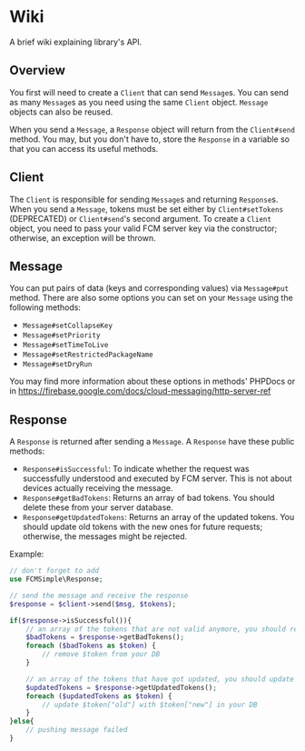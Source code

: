 # Wiki
A brief wiki explaining library's API.

## Overview
You first will need to create a `Client` that can send `Message`s. You can send as many `Message`s as you need using the same `Client` object. `Message` objects can also be reused.

When you send a `Message`, a `Response` object will return from the `Client#send` method. You may, but you don't have to, store the `Response` in a variable so that you can access its useful methods.

## Client
The `Client` is responsible for sending `Message`s and returning `Response`s. When you send a `Message`, tokens must be set either by `Client#setTokens` (DEPRECATED) or `Client#send`'s second argument. To create a `Client` object, you need to pass your valid FCM server key via the constructor; otherwise, an exception will be thrown.

## Message
You can put pairs of data (keys and corresponding values) via `Message#put` method. There are also some options you can set on your `Message` using the following methods:

* `Message#setCollapseKey`
* `Message#setPriority`
* `Message#setTimeToLive`
* `Message#setRestrictedPackageName`
* `Message#setDryRun`

You may find more information about these options in methods' PHPDocs or in https://firebase.google.com/docs/cloud-messaging/http-server-ref

## Response
A `Response` is returned after sending a `Message`. A `Response` have these public methods:

* `Response#isSuccessful`: To indicate whether the request was successfully understood and executed by FCM server. This is not about devices actually receiving the message.
* `Response#getBadTokens`: Returns an array of bad tokens. You should delete these from your server database.
* `Response#getUpdatedTokens`: Returns an array of the updated tokens. You should update old tokens with the new ones for future requests; otherwise, the messages might be rejected.

Example:
```php
// don't forget to add
use FCMSimple\Response;

// send the message and receive the response
$response = $client->send($msg, $tokens);

if($response->isSuccessful()){
	// an array of the tokens that are not valid anymore, you should remove these from your DB
	$badTokens = $response->getBadTokens();
	foreach ($badTokens as $token) {
		// remove $token from your DB
	}

	// an array of the tokens that have got updated, you should update these in your DB
	$updatedTokens = $response->getUpdatedTokens();
	foreach ($updatedTokens as $token) {
		// update $token["old"] with $token["new"] in your DB
	}
}else{
	// pushing message failed
}

```

